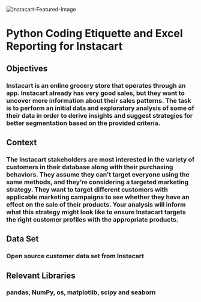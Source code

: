 ![Instacart-Featured-Image](https://user-images.githubusercontent.com/99417572/155081496-5d09897b-e413-4996-a681-c574bbb0ec9a.jpg) 

# Python Coding Etiquette and Excel Reporting for Instacart
## Objectives
### Instacart is an online grocery store that operates through an app. Instacart already has very good sales, but they want to uncover more information about their sales patterns. The task is to perform an initial data and exploratory analysis of some of their data in order to derive insights and suggest strategies for better segmentation based on the provided criteria.

## Context
### The Instacart stakeholders are most interested in the variety of customers in their database along with their purchasing behaviors. They assume they can't target everyone using the same methods, and they’re considering a targeted marketing strategy. They want to target different customers with applicable marketing campaigns to see whether they have an effect on the sale of their products. Your analysis will inform what this strategy might look like to ensure Instacart targets the right customer profiles with the appropriate products. 

## Data Set
### Open source customer data set from Instacart

## Relevant Libraries
### pandas, NumPy, os, matplotlib, scipy and seaborn 
